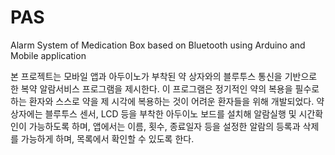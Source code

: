 # PAS
Alarm System of Medication Box based on Bluetooth using Arduino and Mobile application

본 프로젝트는 모바일 앱과 아두이노가 부착된 약 상자와의 블루투스 통신을 기반으로 한 복약 알람서비스 프로그램을 제시한다. 이 프로그램은 정기적인 약의 복용을 필수로 하는 환자와 스스로 약을 제 시각에 복용하는 것이 어려운 환자들을 위해 개발되었다. 약 상자에는 블루투스 센서, LCD 등을 부착한 아두이노 보드를 설치해 알람실행 및 시간확인이 가능하도록 하며, 앱에서는 이름, 횟수, 종료일자 등을 설정한 알람의 등록과 삭제를 가능하게 하며, 목록에서 확인할 수 있도록 한다.
